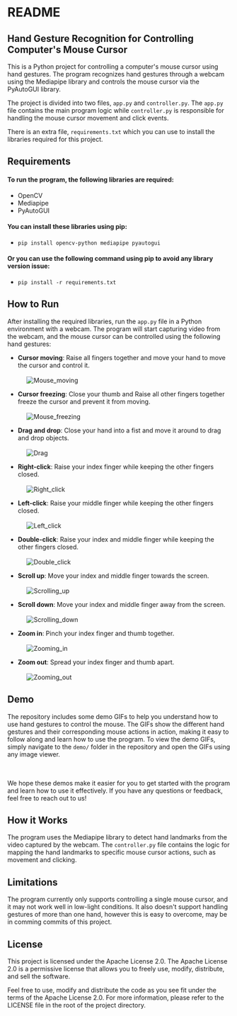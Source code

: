 # README
## Hand Gesture Recognition for Controlling Computer's Mouse Cursor
This is a Python project for controlling a computer's mouse cursor using hand gestures. The program recognizes hand gestures through a webcam using the Mediapipe library and controls the mouse cursor via the PyAutoGUI library.

The project is divided into two files, `app.py` and `controller.py`. The `app.py` file contains the main program logic while `controller.py` is responsible for handling the mouse cursor movement and click events.

There is an extra file, `requirements.txt` which you can use to install the libraries required for this project.

## Requirements
#### To run the program, the following libraries are required:<br>
  - OpenCV<br>
  - Mediapipe<br>
  - PyAutoGUI<br>
 
#### You can install these libraries using pip:<br>
  -  `pip install opencv-python mediapipe pyautogui`<br>
#### Or you can use the following command using pip to avoid any library version issue:<br>
  - `pip install -r requirements.txt`

## How to Run
After installing the required libraries, run the `app.py` file in a Python environment with a webcam. The program will start capturing video from the webcam, and the mouse cursor can be controlled using the following hand gestures:

  - **Cursor moving**: Raise all fingers together and move your hand to move the cursor and control it.<br><br>
    &nbsp;&nbsp;&nbsp;&nbsp; ![Mouse_moving](https://user-images.githubusercontent.com/129029089/227950094-4dae7a2d-a332-41ad-aa13-a186a5052f60.png)

  - **Cursor freezing**: Close your thumb and Raise all other fingers together freeze the cursor and prevent it from moving.<br><br>
    &nbsp;&nbsp;&nbsp;&nbsp; ![Mouse_freezing](https://user-images.githubusercontent.com/129029089/227953353-6cb5bfe7-8beb-43df-a4a7-988f43e51c94.png)

  - **Drag and drop**: Close your hand into a fist and move it around to drag and drop objects.<br><br>
    &nbsp;&nbsp;&nbsp;&nbsp; ![Drag](https://user-images.githubusercontent.com/129029089/227953920-2049922f-d76d-4a3b-b132-d6ff9f234d1e.png)

  - **Right-click**: Raise your index finger while keeping the other fingers closed.<br><br>
    &nbsp;&nbsp;&nbsp;&nbsp; ![Right_click](https://user-images.githubusercontent.com/129029089/227954273-7184fe9b-39b5-4bfc-bc49-2cc9b17f18c7.png)

  - **Left-click**: Raise your middle finger while keeping the other fingers closed.<br><br>
    &nbsp;&nbsp;&nbsp;&nbsp; ![Left_click](https://user-images.githubusercontent.com/129029089/227954145-e8915010-4a4d-46b1-9e24-5a4c48637b51.png)

  - **Double-click**: Raise your index and middle finger while keeping the other fingers closed.<br><br>
    &nbsp;&nbsp;&nbsp;&nbsp; ![Double_click](https://user-images.githubusercontent.com/129029089/227954025-6ea2c2bc-4f49-450c-ad50-1d2400a33ea8.png)

  - **Scroll up**: Move your index and middle finger towards the screen.<br><br>
    &nbsp;&nbsp;&nbsp;&nbsp; ![Scrolling_up](https://user-images.githubusercontent.com/129029089/227954370-66157650-1e08-425f-940e-1f35517fd92a.png)

  - **Scroll down**: Move your index and middle finger away from the screen.<br><br>
    &nbsp;&nbsp;&nbsp;&nbsp; ![Scrolling_down](https://user-images.githubusercontent.com/129029089/227954424-f6d67430-601f-4238-ab74-7247f8471c6a.png)

  - **Zoom in**: Pinch your index finger and thumb together.<br><br>
    &nbsp;&nbsp;&nbsp;&nbsp; ![Zooming_in](https://user-images.githubusercontent.com/129029089/227954523-286c4c7f-33d5-4ea1-850e-8355021da51d.png)

  - **Zoom out**: Spread your index finger and thumb apart.<br><br>
    &nbsp;&nbsp;&nbsp;&nbsp; ![Zooming_out](https://user-images.githubusercontent.com/129029089/227954586-4774546f-2611-482a-a722-52339ab57bb5.png)



## Demo
The repository includes some demo GIFs to help you understand how to use hand gestures to control the mouse. The GIFs show the different hand gestures and their corresponding mouse actions in action, making it easy to follow along and learn how to use the program. To view the demo GIFs, simply navigate to the `demo/` folder in the repository and open the GIFs using any image viewer.<br><br>
    &nbsp;&nbsp;&nbsp;&nbsp; 

We hope these demos make it easier for you to get started with the program and learn how to use it effectively. If you have any questions or feedback, feel free to reach out to us!

## How it Works
The program uses the Mediapipe library to detect hand landmarks from the video captured by the webcam. The `controller.py` file contains the logic for mapping the hand landmarks to specific mouse cursor actions, such as movement and clicking.

## Limitations
The program currently only supports controlling a single mouse cursor, and it may not work well in low-light conditions. It also doesn't support handling gestures of more than one hand, however this is easy to overcome, may be in comming commits of this project.

## License

This project is licensed under the Apache License 2.0. The Apache License 2.0 is a permissive license that allows you to freely use, modify, distribute, and sell the software.<br>

Feel free to use, modify and distribute the code as you see fit under the terms of the Apache License 2.0. For more information, please refer to the LICENSE file in the root of the project directory.
